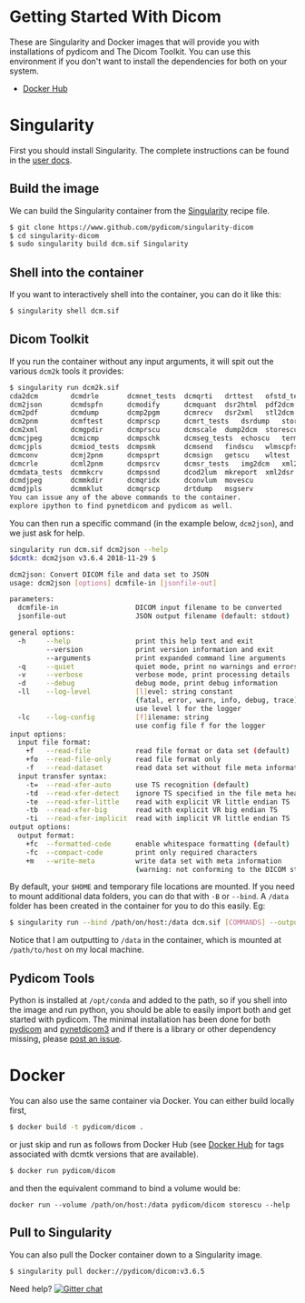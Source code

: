 # Getting Started With Dicom

These are Singularity and Docker images that will provide you with installations of pydicom and The Dicom Toolkit. You can use this environment if you don't want to install the dependencies for both on your system.

 - [Docker Hub](https://hub.docker.com/r/pydicom/dicom/)

# Singularity
First you should install Singularity. The complete instructions can be
found in the [user docs](https://sylabs.io/guides/latest/user-guide/).

## Build the image

We can build the Singularity container from the [Singularity](Singularity) recipe file.

```bash
$ git clone https://www.github.com/pydicom/singularity-dicom
$ cd singularity-dicom
$ sudo singularity build dcm.sif Singularity
```

## Shell into the container
If you want to interactively shell into the container, you can do it like this:

```bash
$ singularity shell dcm.sif
```

## Dicom Toolkit
If you run the container without any input arguments, it will spit out the various `dcm2k` tools it provides:

```bash
$ singularity run dcm2k.sif
cda2dcm        dcmdrle	     dcmnet_tests  dcmqrti	 drttest   ofstd_tests
dcm2json       dcmdspfn      dcmodify	   dcmquant	 dsr2html  pdf2dcm
dcm2pdf        dcmdump	     dcmp2pgm	   dcmrecv	 dsr2xml   stl2dcm
dcm2pnm        dcmftest      dcmprscp	   dcmrt_tests	 dsrdump   storescp
dcm2xml        dcmgpdir      dcmprscu	   dcmscale	 dump2dcm  storescu
dcmcjpeg       dcmicmp	     dcmpschk	   dcmseg_tests  echoscu   termscu
dcmcjpls       dcmiod_tests  dcmpsmk	   dcmsend	 findscu   wlmscpfs
dcmconv        dcmj2pnm      dcmpsprt	   dcmsign	 getscu    wltest
dcmcrle        dcml2pnm      dcmpsrcv	   dcmsr_tests	 img2dcm   xml2dcm
dcmdata_tests  dcmmkcrv      dcmpssnd	   dcod2lum	 mkreport  xml2dsr
dcmdjpeg       dcmmkdir      dcmqridx	   dconvlum	 movescu
dcmdjpls       dcmmklut      dcmqrscp	   drtdump	 msgserv
You can issue any of the above commands to the container.
explore ipython to find pynetdicom and pydicom as well.
```

You can then run a specific command (in the example below, `dcm2json`), and we just ask for help.

```bash
singularity run dcm.sif dcm2json --help
$dcmtk: dcm2json v3.6.4 2018-11-29 $

dcm2json: Convert DICOM file and data set to JSON
usage: dcm2json [options] dcmfile-in [jsonfile-out]

parameters:
  dcmfile-in                   DICOM input filename to be converted
  jsonfile-out                 JSON output filename (default: stdout)

general options:
  -h     --help                print this help text and exit
         --version             print version information and exit
         --arguments           print expanded command line arguments
  -q     --quiet               quiet mode, print no warnings and errors
  -v     --verbose             verbose mode, print processing details
  -d     --debug               debug mode, print debug information
  -ll    --log-level           [l]evel: string constant
                               (fatal, error, warn, info, debug, trace)
                               use level l for the logger
  -lc    --log-config          [f]ilename: string
                               use config file f for the logger
input options:
  input file format:
    +f   --read-file           read file format or data set (default)
    +fo  --read-file-only      read file format only
    -f   --read-dataset        read data set without file meta information
  input transfer syntax:
    -t=  --read-xfer-auto      use TS recognition (default)
    -td  --read-xfer-detect    ignore TS specified in the file meta header
    -te  --read-xfer-little    read with explicit VR little endian TS
    -tb  --read-xfer-big       read with explicit VR big endian TS
    -ti  --read-xfer-implicit  read with implicit VR little endian TS
output options:
  output format:
    +fc  --formatted-code      enable whitespace formatting (default)
    -fc  --compact-code        print only required characters
    +m   --write-meta          write data set with meta information
                               (warning: not conforming to the DICOM standard)
```

By default, your `$HOME` and temporary file locations are mounted. If you need to mount additional data folders, you can do that with `-B` or `--bind`. A `/data` folder has been created in the container for you to do this easily. Eg:

```bash
$ singularity run --bind /path/on/host:/data dcm.sif [COMMANDS] --output=/data
```

Notice that I am outputting to `/data` in the container, which is mounted at `/path/to/host` on my local machine. 

## Pydicom Tools

Python is installed at `/opt/conda` and added to the path, so if you shell into the image and run python, you should be able to easily import both and get started with pydicom. The minimal installation has been done for both [pydicom](https://www.github.com/pydicom/pydicom) and [pynetdicom3](https://www.github.com/pydicom/pynetdicom3) and if there is a library or other dependency missing, please [post an issue](https://www.github.com/pydicom/pydicom-container/issues).

# Docker

You can also use the same container via Docker. You can either build locally first,

```bash
$ docker build -t pydicom/dicom .
```

or just skip and run as follows from Docker Hub (see [Docker Hub](https://hub.docker.com/r/pydicom/dicom/tags) for tags associated with dcmtk versions that are available).

```bash
$ docker run pydicom/dicom
```

and then the equivalent command to bind a volume would be:

```
docker run --volume /path/on/host:/data pydicom/dicom storescu --help
```

## Pull to Singularity

You can also pull the Docker container down to a Singularity image.

```bash
$ singularity pull docker://pydicom/dicom:v3.6.5
```

Need help? [![Gitter chat](https://badges.gitter.im/gitterHQ/gitter.png)](https://badges.gitter.im/pydicom.png)
